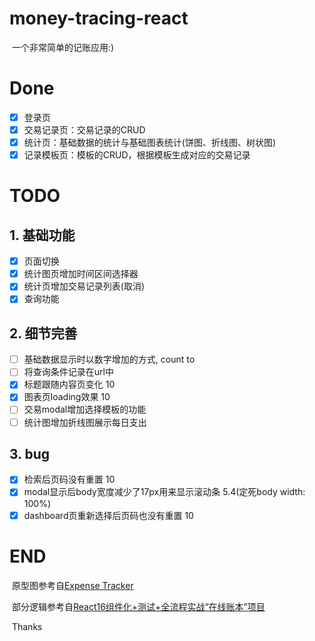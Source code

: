 # money-tracing-react

​	一个非常简单的记账应用:)

# Done

- [x] 登录页
- [x] 交易记录页：交易记录的CRUD
- [x] 统计页：基础数据的统计与基础图表统计(饼图、折线图、树状图)
- [x] 记录模板页：模板的CRUD，根据模板生成对应的交易记录

# TODO

## 1. 基础功能

- [x] 页面切换
- [x] 统计图页增加时间区间选择器
- [x] 统计页增加交易记录列表(取消)
- [x] 查询功能

## 2. 细节完善

- [ ] 基础数据显示时以数字增加的方式, count to
- [ ] 将查询条件记录在url中
- [x] 标题跟随内容页变化 10
- [x] 图表页loading效果 10
- [ ] 交易modal增加选择模板的功能
- [ ] 统计图增加折线图展示每日支出

## 3. bug

- [x] 检索后页码没有重置 10
- [x] modal显示后body宽度减少了17px用来显示滚动条 5.4(定死body width: 100%)
- [x] dashboard页重新选择后页码也没有重置 10

# END

​	原型图参考自[Expense Tracker](https://www.behance.net/gallery/65608331/Expense-Tracker-Dashboard-%28With-live-demo%29)

​	部分逻辑参考自[React16组件化+测试+全流程实战“在线账本”项目](https://coding.imooc.com/class/302.html)

​	Thanks

